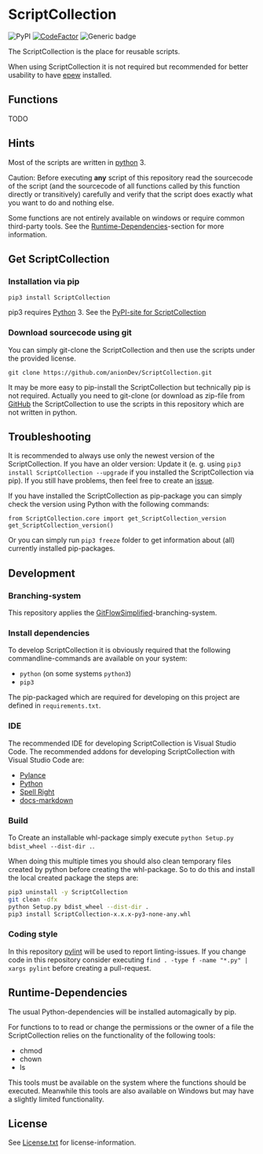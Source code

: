 # ScriptCollection

![PyPI](https://img.shields.io/pypi/v/ScriptCollection)
[![CodeFactor](https://www.codefactor.io/repository/github/aniondev/scriptcollection/badge/main)](https://www.codefactor.io/repository/github/aniondev/scriptcollection/overview/main)
![Generic badge](https://img.shields.io/badge/coverage-1%25-green)

The ScriptCollection is the place for reusable scripts.

When using ScriptCollection it is not required but recommended for better usability to have [epew](https://github.com/anionDev/Epew) installed.

## Functions

TODO

## Hints

Most of the scripts are written in [python](https://www.python.org) 3.

Caution: Before executing **any** script of this repository read the sourcecode of the script (and the sourcecode of all functions called by this function directly or transitively) carefully and verify that the script does exactly what you want to do and nothing else.

Some functions are not entirely available on windows or require common third-party tools. See the [Runtime-Dependencies](#Runtime-Dependencies)-section for more information.

## Get ScriptCollection

### Installation via pip

`pip3 install ScriptCollection`

pip3 requires [Python](https://www.python.org) 3. See the [PyPI-site for ScriptCollection](https://pypi.org/project/ScriptCollection)

### Download sourcecode using git

You can simply git-clone the ScriptCollection and then use the scripts under the provided license.

`git clone https://github.com/anionDev/ScriptCollection.git`

It may be more easy to pip-install the ScriptCollection but technically pip is not required. Actually you need to git-clone (or download as zip-file from [GitHub](https://github.com/anionDev/ScriptCollection) the ScriptCollection to use the scripts in this repository which are not written in python.

## Troubleshooting

It is recommended to always use only the newest version of the ScriptCollection. If you have an older version: Update it (e. g. using `pip3 install ScriptCollection --upgrade` if you installed the ScriptCollection via pip). If you still have problems, then feel free to create an [issue](https://github.com/anionDev/ScriptCollection/issues).

If you have installed the ScriptCollection as pip-package you can simply check the version using Python with the following commands:

```lang-bash
from ScriptCollection.core import get_ScriptCollection_version
get_ScriptCollection_version()
```

Or you can simply run `pip3 freeze` folder to get information about (all) currently installed pip-packages.

## Development

### Branching-system

This repository applies the [GitFlowSimplified](https://projects.aniondev.de/Common/Templates/ProjectTemplates/-/blob/main/Templates/Conventions/BranchingSystem/GitFlowSimplified.md)-branching-system.

### Install dependencies

To develop ScriptCollection it is obviously required that the following commandline-commands are available on your system:

- `python` (on some systems `python3`)
- `pip3`

The pip-packaged which are required for developing on this project are defined in `requirements.txt`.

### IDE

The recommended IDE for developing ScriptCollection is Visual Studio Code.
The recommended addons for developing ScriptCollection with Visual Studio Code are:

- [Pylance](https://marketplace.visualstudio.com/items?itemName=ms-python.vscode-pylance)
- [Python](https://marketplace.visualstudio.com/items?itemName=ms-python.python)
- [Spell Right](https://marketplace.visualstudio.com/items?itemName=ban.spellright)
- [docs-markdown](https://marketplace.visualstudio.com/items?itemName=docsmsft.docs-markdown)

### Build

To Create an installable whl-package simply execute `python Setup.py bdist_wheel --dist-dir .`.

When doing this multiple times you should also clean temporary files created by python before creating the whl-package.
So to do this and install the local created package the steps are:

```bash
pip3 uninstall -y ScriptCollection
git clean -dfx
python Setup.py bdist_wheel --dist-dir .
pip3 install ScriptCollection-x.x.x-py3-none-any.whl
```

### Coding style

In this repository [pylint](https://pylint.org/) will be used to report linting-issues.
If you change code in this repository consider executing `find . -type f -name "*.py" | xargs pylint` before creating a pull-request.

## Runtime-Dependencies

The usual Python-dependencies will be installed automagically by pip.

For functions to to read or change the permissions or the owner of a file the ScriptCollection relies on the functionality of the following tools:

- chmod
- chown
- ls

This tools must be available on the system where the functions should be executed. Meanwhile this tools are also available on Windows but may have a slightly limited functionality.

## License

See [License.txt](https://raw.githubusercontent.com/anionDev/ScriptCollection/main/License.txt) for license-information.
